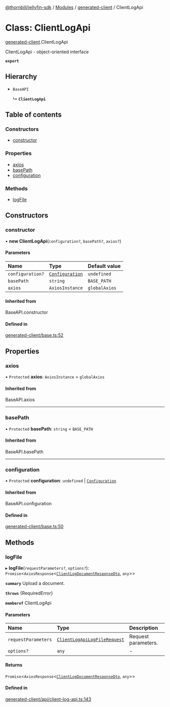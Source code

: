 [@thornbill/jellyfin-sdk](../README.md) / [Modules](../modules.md) / [generated-client](../modules/generated_client.md) / ClientLogApi

# Class: ClientLogApi

[generated-client](../modules/generated_client.md).ClientLogApi

ClientLogApi - object-oriented interface

**`export`**

## Hierarchy

- `BaseAPI`

  ↳ **`ClientLogApi`**

## Table of contents

### Constructors

- [constructor](generated_client.ClientLogApi.md#constructor)

### Properties

- [axios](generated_client.ClientLogApi.md#axios)
- [basePath](generated_client.ClientLogApi.md#basepath)
- [configuration](generated_client.ClientLogApi.md#configuration)

### Methods

- [logFile](generated_client.ClientLogApi.md#logfile)

## Constructors

### constructor

• **new ClientLogApi**(`configuration?`, `basePath?`, `axios?`)

#### Parameters

| Name | Type | Default value |
| :------ | :------ | :------ |
| `configuration?` | [`Configuration`](generated_client.Configuration.md) | `undefined` |
| `basePath` | `string` | `BASE_PATH` |
| `axios` | `AxiosInstance` | `globalAxios` |

#### Inherited from

BaseAPI.constructor

#### Defined in

[generated-client/base.ts:52](https://github.com/jellyfin/jellyfin-sdk-typescript/blob/7402732/src/generated-client/base.ts#L52)

## Properties

### axios

• `Protected` **axios**: `AxiosInstance` = `globalAxios`

#### Inherited from

BaseAPI.axios

___

### basePath

• `Protected` **basePath**: `string` = `BASE_PATH`

#### Inherited from

BaseAPI.basePath

___

### configuration

• `Protected` **configuration**: `undefined` \| [`Configuration`](generated_client.Configuration.md)

#### Inherited from

BaseAPI.configuration

#### Defined in

[generated-client/base.ts:50](https://github.com/jellyfin/jellyfin-sdk-typescript/blob/7402732/src/generated-client/base.ts#L50)

## Methods

### logFile

▸ **logFile**(`requestParameters?`, `options?`): `Promise`<`AxiosResponse`<[`ClientLogDocumentResponseDto`](../interfaces/generated_client.ClientLogDocumentResponseDto.md), `any`\>\>

**`summary`** Upload a document.

**`throws`** {RequiredError}

**`memberof`** ClientLogApi

#### Parameters

| Name | Type | Description |
| :------ | :------ | :------ |
| `requestParameters` | [`ClientLogApiLogFileRequest`](../interfaces/generated_client.ClientLogApiLogFileRequest.md) | Request parameters. |
| `options?` | `any` | - |

#### Returns

`Promise`<`AxiosResponse`<[`ClientLogDocumentResponseDto`](../interfaces/generated_client.ClientLogDocumentResponseDto.md), `any`\>\>

#### Defined in

[generated-client/api/client-log-api.ts:143](https://github.com/jellyfin/jellyfin-sdk-typescript/blob/7402732/src/generated-client/api/client-log-api.ts#L143)
